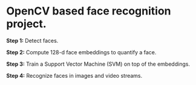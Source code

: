 # OpenCV based face recognition project.
**Step 1:** Detect faces.

**Step 2:** Compute 128-d face embeddings to quantify a face.

**Step 3:** Train a Support Vector Machine (SVM) on top of the embeddings.

**Step 4:** Recognize faces in images and video streams.
